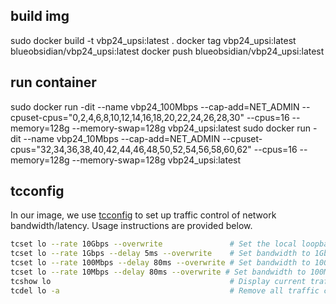 ## build img

sudo docker build -t vbp24_upsi:latest .
docker tag vbp24_upsi:latest blueobsidian/vbp24_upsi:latest
docker push blueobsidian/vbp24_upsi:latest

## run container

sudo docker run -dit --name vbp24_100Mbps --cap-add=NET_ADMIN --cpuset-cpus="0,2,4,6,8,10,12,14,16,18,20,22,24,26,28,30" --cpus=16 --memory=128g --memory-swap=128g vbp24_upsi:latest
sudo docker run -dit --name vbp24_10Mbps --cap-add=NET_ADMIN --cpuset-cpus="32,34,36,38,40,42,44,46,48,50,52,54,56,58,60,62" --cpus=16 --memory=128g --memory-swap=128g vbp24_upsi:latest

## tcconfig

In our image, we use [tcconfig](!https://github.com/thombashi/tcconfig) to set up traffic control of network bandwidth/latency. Usage instructions are provided below.

```bash
tcset lo --rate 10Gbps --overwrite               # Set the local loopback interface bandwidth to 10Gbps
tcset lo --rate 1Gbps --delay 5ms --overwrite    # Set bandwidth to 1Gbps and add 5ms network delay
tcset lo --rate 100Mbps --delay 80ms --overwrite # Set bandwidth to 100Mbps and add 20ms network delay
tcset lo --rate 10Mbps --delay 80ms --overwrite # Set bandwidth to 100Mbps and add 20ms network delay
tcshow lo                                        # Display current traffic control settings for the loopback interface
tcdel lo -a                                      # Remove all traffic control rules from the loopback interface
```
